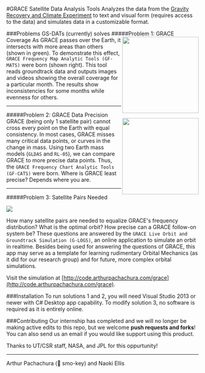 #GRACE Satellite Data Analysis Tools
Analyzes the data from the [Gravity Recovery and Climate Experiment](http://www.csr.utexas.edu/grace/) to text and visual form (requires access to the data) and simulates data in a customizable format.

###Problems GS-DATs (currently) solves
#####Problem 1: GRACE Coverage
<img width=200px float=right align=right src="https://cloud.githubusercontent.com/assets/6364409/3851868/74c2e2f8-1e9d-11e4-9c6d-2098ca400050.JPG"/>As GRACE passes over the Earth, it intersects with more areas than others (shown in green).  To demonstrate this effect, `GRACE Frequency Map Analytic Tools (GF-MATS)` were born (shown right).  This tool reads groundtrack data and outputs images and videos showing the overall coverage for a particular month.  The results show inconsistencies for some months while evenness for others.

***

#####Problem 2: GRACE Data Precision
<img width=200px float=right align=right src="https://cloud.githubusercontent.com/assets/6364409/3852017/103700c2-1ea1-11e4-8054-1636ab32295d.JPG"/>GRACE (being only 1 satellite pair) cannot cross every point on the Earth with equal consistency.  In most cases, GRACE misses many critical data points, or curves in the change in mass.  Using two Earth mass models (`GLDAS` and `RL-05`), we can compare GRACE to more precise data points.  Thus, the `GRACE Frequency Chart Analytic Tools (GF-CATS)` were born.  Where is GRACE least precise?  Depends where you are.

***

#####Problem 3: Satellite Pairs Needed

![](https://cloud.githubusercontent.com/assets/6364409/3852061/4daf147a-1ea2-11e4-935b-4cf8534da5fc.JPG)

How many satellite pairs are needed to equalize GRACE's frequency distribution?  What is the optimal orbit?  How precise can a GRACE follow-on system be?  These questions are answered by the `GRACE Live Orbit and Groundtrack Simulation (G-LOGS)`, an online application to simulate an orbit in realtime.  Besides being used for answering the questions of GRACE, this app may serve as a template for learning rudimentary Orbital Mechanics (as it did for our research group) and for future, more complex orbital simulations.

Visit the simulation at [http://code.arthurpachachura.com/grace](http://code.arthurpachachura.com/grace).

###Installation
To run solutions 1 and 2, you will need Visual Studio 2013 or newer with C# Desktop app capability.  To modify solution 3, no software is required as it is entirely online.

###Contributing
Our internship has completed and we will no longer be making active edits to this repo, but we welcome **push requests and forks**!  You can also send us an email if you would like support using this product.

Thanks to UT/CSR staff, NASA, and JPL for this oppurtunity!
******
Arthur Pachachura (:bear: smo-key) and Naoki Ellis

